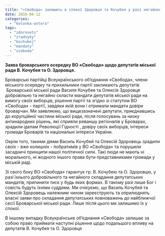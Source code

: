 ```yaml
---
title: "«Свобода» залишить в спокої Здоровця та Кочубея у разі негайного складання мандатів"
date: 2016-04-12
categories: 
  - "kolonka-avtora"
tags: 
  - "zdorovets"
  - "zradnyky"
  - "kochubej"
  - "mandaty"
  - "svoboda"
---
```


**Заява броварського осередку ВО «Свобода» щодо депутатів міської ради В. Кочубея та О. Здоровця.**

Броварські партійці Всеукраїнського об’єднання «Свобода», члени міського осередку та прихильники партії закликають депутатів  Броварської міської ради Василя Кочубея та Олексія Здоровця добровільно та негайно скласти мандати депутатів міської ради на вимогу своїх виборців, рішення партії та згідно зі статутом ВО «Свобода» - партії, завдяки якій вони і отримали мандати довіри броварчан. Ми заявляємо, що вищезазначені депутати, приєднавшись до корупційної частини міської ради, після голосувань за низку антинародних рішень, які сприяли реваншу регіоналів у Броварах, зрадили іделам Революції Гідності , довіру своїх виборців, інтереси громади Броварів та національні інтереси України.

Окрім того, такими діями Василь Кочубей та Олексій Здоровець зрадили своїх - вже колишніх - побратимів у ВО «Свобода» та порушили засадничі принципи нашої політичної сили. Такі люди не мають ні морального, ні жодного іншого права бути представниками громади у міській раді.

Зі свого боку ВО «Свобода» гарантує гр. В. Кочубею та О. Здоровцю, у разі їхнього добровільного та негайного складання депутатських мандатів, припинити тиск у будь яких формах. В такому разі лише Бог і совість будуть їхніми суддями. Ми очікуємо, що Василь Кочубей та Олексій Здоровець належним чином зареєструють та оприлюднять власні заяви про складання депутатських повноважень до найближчої сесії Броварської міської ради. Лише після цього ми залишимо їх у спокої.

В іншому випадку Всеукраїнське об’єднання «Свобода» залишає за собою право приймати наступні рішення щодо подальшого впливу на депутатів В. Кочубея та О. Здоровця
